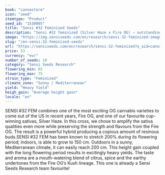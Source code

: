 ```yaml
---
book: "cannastore"
icon: "seed"
itemtype: "Product"
seed_id: "1530005"
title: "Sensi #32 Feminized Seeds"
description: "Sensi #32 feminized (Silver Haze x Fire OG) – outstanding sativas of the old and new schools blended to powerful perfection. Buy Sensi #32 seeds here."
image: "https://img.sensiseeds.com/en/research/sensi-32-feminized-image.png"
slug: "/en-sensi-32-feminized-seeds"
url: "https://sensiseeds.com/en/research/sensi-32-feminized?a_aid=cannastore"
price: 53
currency: "eur"
number_of_seeds: 10
category: "Sensi Seeds Research"
flowering_min: 65
flowering_max: 75
strain_type: "Feminized"
climate_zone: "Sunny / Mediterranean"
yield: "Heavy Yield"
heigh_gain: "Average height gain"
locale: "en"
---
```

SENSI #32 FEM combines one of the most exciting OG cannabis varieties to come out of the US in recent years, Fire OG, and one of our favourite cup-winning sativas, Silver Haze. In this cross, we chose to amplify the sativa qualities even more while preserving the strength and flavours from the Fire OG. The result is a powerful hybrid producing a copious amount of resinous buds.SENSI #32 FEM has been known to stretch 200% during its flowering period; indoors, is able to grow to 150 cm. Outdoors in a sunny, Mediterranean climate, it can easily reach 200 cm. This height gain coupled with the long flowering period results in excitingly heavy yields. The taste and aroma are a mouth-watering blend of citrus, spice and the earthy undertones from the Fire OG’s Kush lineage. This one is already a Sensi Seeds Research team favourite!
